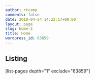 ```yaml
---
author: rtcamp
comments: false
date: 2010-04-24 14:22:17+00:00
layout: page
slug: home-2
title: Home
wordpress_id: 63859
---
```


## Listing


[list-pages depth="1" exclude="63859"]


